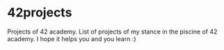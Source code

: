 # 42projects
Projects of 42 academy.
List of projects of my stance in the piscine of 42 academy.
I hope it helps you and you learn :)
